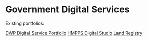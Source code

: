 # Government Digital Services

Existing portfolios:

[DWP Digital Service Portfolio](http://dwp-digital-services.herokuapp.com/)
[HMPPS Digital Studio](https://github.com/noms-digital-studio/hmpps-portfolio)
[Land Registry](https://github.com/LandRegistry/lr-portfolio)

